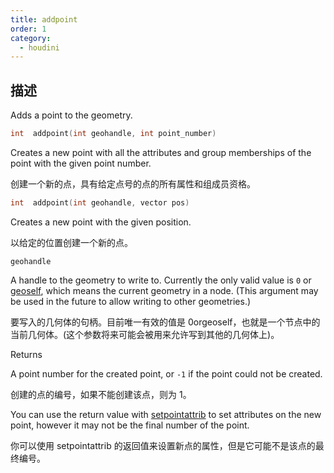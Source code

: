 ```yaml
---
title: addpoint
order: 1
category:
  - houdini
---
```

    
## 描述

Adds a point to the geometry.

```c
int  addpoint(int geohandle, int point_number)
```

Creates a new point with all the attributes and group memberships of the point
with the given point number.

创建一个新的点，具有给定点号的点的所有属性和组成员资格。

```c
int  addpoint(int geohandle, vector pos)
```

Creates a new point with the given position.

以给定的位置创建一个新的点。

`geohandle`

A handle to the geometry to write to. Currently the only valid value is `0` or
[geoself](geoself.html "Returns a handle to the current geometry."), which
means the current geometry in a node. (This argument may be used in the future
to allow writing to other geometries.)

要写入的几何体的句柄。目前唯一有效的值是 0orgeoself，也就是一个节点中的当前几何体。(这个参数将来可能会被用来允许写到其他的几何体上)。

Returns

A point number for the created point, or `-1` if the point could not be
created.

创建的点的编号，如果不能创建该点，则为 1。

You can use the return value with [setpointattrib](setpointattrib.html "Sets a
point attribute in a geometry.") to set attributes on the new point, however
it may not be the final number of the point.

你可以使用 setpointattrib 的返回值来设置新点的属性，但是它可能不是该点的最终编号。
